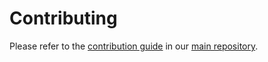 # Contributing

Please refer to the [contribution guide](https://github.com/stargate/stargate/CONTRIBUTING.md) in our [main repository](https://github.com/stargate/stargate). 

